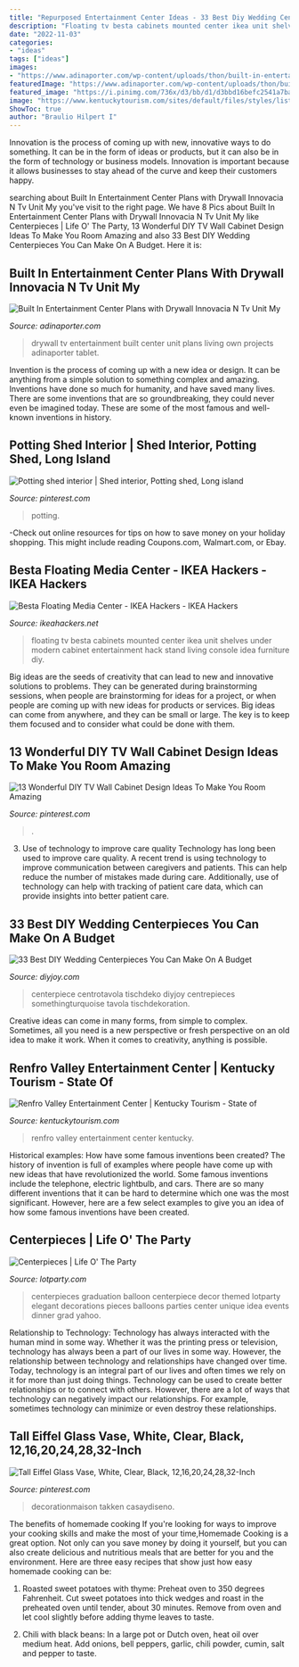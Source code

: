 ```yaml
---
title: "Repurposed Entertainment Center Ideas - 33 Best Diy Wedding Centerpieces You Can Make On A Budget"
description: "Floating tv besta cabinets mounted center ikea unit shelves under modern cabinet entertainment hack stand living console idea furniture diy"
date: "2022-11-03"
categories:
- "ideas"
tags: ["ideas"]
images:
- "https://www.adinaporter.com/wp-content/uploads/thon/built-in-entertainment-center-plans-with-drywall-innovacia-n-tv-unit-my-own-projects-living-room-room-living-of-built-in-entertainment-center-plans-with-drywall-1024x600.jpg"
featuredImage: "https://www.adinaporter.com/wp-content/uploads/thon/built-in-entertainment-center-plans-with-drywall-innovacia-n-tv-unit-my-own-projects-living-room-room-living-of-built-in-entertainment-center-plans-with-drywall-1024x600.jpg"
featured_image: "https://i.pinimg.com/736x/d3/bb/d1/d3bbd16befc2541a7bae078f6e7555ba.jpg"
image: "https://www.kentuckytourism.com/sites/default/files/styles/listing_slideshow/public/listing_images/profile/352/1-headliner.jpg?itok=XsweqBs9"
ShowToc: true
author: "Braulio Hilpert I"
---
```



Innovation is the process of coming up with new, innovative ways to do something. It can be in the form of ideas or products, but it can also be in the form of technology or business models. Innovation is important because it allows businesses to stay ahead of the curve and keep their customers happy.

	

		
searching about Built In Entertainment Center Plans with Drywall Innovacia N Tv Unit My you've visit to the right page. We have 8 Pics about Built In Entertainment Center Plans with Drywall Innovacia N Tv Unit My like Centerpieces | Life O&#039; The Party, 13 Wonderful DIY TV Wall Cabinet Design Ideas To Make You Room Amazing and also 33 Best DIY Wedding Centerpieces You Can Make On A Budget. Here it is:
		
    
## Built In Entertainment Center Plans With Drywall Innovacia N Tv Unit My

<img loading=lazy src="https://www.adinaporter.com/wp-content/uploads/thon/built-in-entertainment-center-plans-with-drywall-innovacia-n-tv-unit-my-own-projects-living-room-room-living-of-built-in-entertainment-center-plans-with-drywall-1024x600.jpg" onerror="this.onerror=null;this.src='https://tse1.mm.bing.net/th?id=OIP.3zxyNfbxNY4bdKwmXiHq_gHaEV&amp;pid=15.1';" alt="Built In Entertainment Center Plans with Drywall Innovacia N Tv Unit My">

_Source: adinaporter.com_

>drywall tv entertainment built center unit plans living own projects adinaporter tablet. 

	

Invention is the process of coming up with a new idea or design. It can be anything from a simple solution to something complex and amazing. Inventions have done so much for humanity, and have saved many lives. There are some inventions that are so groundbreaking, they could never even be imagined today. These are some of the most famous and well-known inventions in history.

    
## Potting Shed Interior | Shed Interior, Potting Shed, Long Island

<img loading=lazy src="https://i.pinimg.com/736x/1f/ee/8f/1fee8fe6630b878244ff192898c9f99d--potting-sheds-tour.jpg" onerror="this.onerror=null;this.src='https://tse3.mm.bing.net/th?id=OIP.WGKaQh2moj3krugXPtSFGAHaLD&amp;pid=15.1';" alt="Potting shed interior | Shed interior, Potting shed, Long island">

_Source: pinterest.com_

>potting. 

	

-Check out online resources for tips on how to save money on your holiday shopping. This might include reading Coupons.com, Walmart.com, or Ebay.

    
## Besta Floating Media Center - IKEA Hackers - IKEA Hackers

<img loading=lazy src="http://www.ikeahackers.net/wp-content/uploads/2013/06/rsz_img_20110724_212923-760745.jpg" onerror="this.onerror=null;this.src='https://tse4.mm.bing.net/th?id=OIP.TU_kQC8vj3t5XfRCvIUhjQHaFj&amp;pid=15.1';" alt="Besta Floating Media Center - IKEA Hackers - IKEA Hackers">

_Source: ikeahackers.net_

>floating tv besta cabinets mounted center ikea unit shelves under modern cabinet entertainment hack stand living console idea furniture diy. 

	

Big ideas are the seeds of creativity that can lead to new and innovative solutions to problems. They can be generated during brainstorming sessions, when people are brainstorming for ideas for a project, or when people are coming up with new ideas for products or services. Big ideas can come from anywhere, and they can be small or large. The key is to keep them focused and to consider what could be done with them.

    
## 13 Wonderful DIY TV Wall Cabinet Design Ideas To Make You Room Amazing

<img loading=lazy src="https://i.pinimg.com/736x/d3/bb/d1/d3bbd16befc2541a7bae078f6e7555ba.jpg" onerror="this.onerror=null;this.src='https://tse4.mm.bing.net/th?id=OIP.gh2WmsxPNMzKqVcJ-Ks32QHaHa&amp;pid=15.1';" alt="13 Wonderful DIY TV Wall Cabinet Design Ideas To Make You Room Amazing">

_Source: pinterest.com_

>. 

	

3) Use of technology to improve care quality
Technology has long been used to improve care quality. A recent trend is using technology to improve communication between caregivers and patients. This can help reduce the number of mistakes made during care. Additionally, use of technology can help with tracking of patient care data, which can provide insights into better patient care.

    
## 33 Best DIY Wedding Centerpieces You Can Make On A Budget

<img loading=lazy src="https://diyjoy.com/wp-content/uploads/2017/04/DIY-Flower-And-Sand-Centerpiece.jpg" onerror="this.onerror=null;this.src='https://tse2.mm.bing.net/th?id=OIP.tqJHiRrMS2gP93M9uiUnJQHaLH&amp;pid=15.1';" alt="33 Best DIY Wedding Centerpieces You Can Make On A Budget">

_Source: diyjoy.com_

>centerpiece centrotavola tischdeko diyjoy centrepieces somethingturquoise tavola tischdekoration. 

	

Creative ideas can come in many forms, from simple to complex. Sometimes, all you need is a new perspective or fresh perspective on an old idea to make it work. When it comes to creativity, anything is possible.

    
## Renfro Valley Entertainment Center | Kentucky Tourism - State Of

<img loading=lazy src="https://www.kentuckytourism.com/sites/default/files/styles/listing_slideshow/public/listing_images/profile/352/1-headliner.jpg?itok=XsweqBs9" onerror="this.onerror=null;this.src='https://tse3.mm.bing.net/th?id=OIP.faeQ5vjDy7v95IVN59EO4wHaFv&amp;pid=15.1';" alt="Renfro Valley Entertainment Center | Kentucky Tourism - State of">

_Source: kentuckytourism.com_

>renfro valley entertainment center kentucky. 

	

Historical examples: How have some famous inventions been created?
The history of invention is full of examples where people have come up with new ideas that have revolutionized the world. Some famous inventions include the telephone, electric lightbulb, and cars. There are so many different inventions that it can be hard to determine which one was the most significant. However, here are a few select examples to give you an idea of how some famous inventions have been created.

    
## Centerpieces | Life O&#039; The Party

<img loading=lazy src="http://lotparty.com/n/wp-content/uploads/photo-gallery/centerpiece-41.JPG" onerror="this.onerror=null;this.src='https://tse3.mm.bing.net/th?id=OIP.hn9B7UFO-G3l7OqAz81_WwHaLH&amp;pid=15.1';" alt="Centerpieces | Life O&#039; The Party">

_Source: lotparty.com_

>centerpieces graduation balloon centerpiece decor themed lotparty elegant decorations pieces balloons parties center unique idea events dinner grad yahoo. 

	

Relationship to Technology:
Technology has always interacted with the human mind in some way. Whether it was the printing press or television, technology has always been a part of our lives in some way. However, the relationship between technology and relationships have changed over time. 
Today, technology is an integral part of our lives and often times we rely on it for more than just doing things. Technology can be used to create better relationships or to connect with others. However, there are a lot of ways that technology can negatively impact our relationships. For example, sometimes technology can minimize or even destroy these relationships.

    
## Tall Eiffel Glass Vase, White, Clear, Black, 12,16,20,24,28,32-Inch

<img loading=lazy src="https://i.pinimg.com/736x/29/8a/3f/298a3f415161f8453c83a96e4c6faa63.jpg" onerror="this.onerror=null;this.src='https://tse2.mm.bing.net/th?id=OIP.Z3KT88Q1WatyqH2fgVItHAHaOj&amp;pid=15.1';" alt="Tall Eiffel Glass Vase, White, Clear, Black, 12,16,20,24,28,32-Inch">

_Source: pinterest.com_

>decorationmaison takken casaydiseno. 

	

The benefits of homemade cooking
If you're looking for ways to improve your cooking skills and make the most of your time,Homemade Cooking is a great option. Not only can you save money by doing it yourself, but you can also create delicious and nutritious meals that are better for you and the environment. Here are three easy recipes that show just how easy homemade cooking can be: 
1. Roasted sweet potatoes with thyme: Preheat oven to 350 degrees Fahrenheit. Cut sweet potatoes into thick wedges and roast in the preheated oven until tender, about 30 minutes. Remove from oven and let cool slightly before adding thyme leaves to taste. 

2. Chili with black beans: In a large pot or Dutch oven, heat oil over medium heat. Add onions, bell peppers, garlic, chili powder, cumin, salt and pepper to taste.

